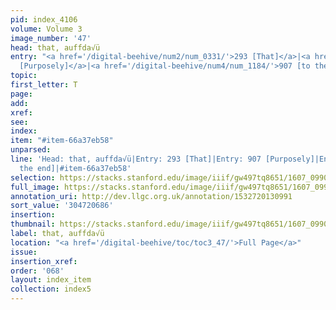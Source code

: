```yaml
---
pid: index_4106
volume: Volume 3
image_number: '47'
head: that, auffda√ü
entry: "<a href='/digital-beehive/num2/num_0331/'>293 [That]</a>|<a href='/digital-beehive/num4/num_1183/'>907
  [Purposely]</a>|<a href='/digital-beehive/num4/num_1184/'>907 [to the end]</a>"
topic:
first_letter: T
page:
add:
xref:
see:
index:
item: "#item-66a37eb58"
unparsed:
line: 'Head: that, auffda√ü|Entry: 293 [That]|Entry: 907 [Purposely]|Entry: 907 [to
  the end]|#item-66a37eb58'
selection: https://stacks.stanford.edu/image/iiif/gw497tq8651/1607_0990/915,686,661,115/full/0/default.jpg
full_image: https://stacks.stanford.edu/image/iiif/gw497tq8651/1607_0990/full/full/0/default.jpg
annotation_uri: http://dev.llgc.org.uk/annotation/1532720130991
sort_value: '304720686'
insertion:
thumbnail: https://stacks.stanford.edu/image/iiif/gw497tq8651/1607_0990/915,686,661,115/150,/0/default.jpg
label: that, auffda√ü
location: "<a href='/digital-beehive/toc/toc3_47/'>Full Page</a>"
issue:
insertion_xref:
order: '068'
layout: index_item
collection: index5
---
```

